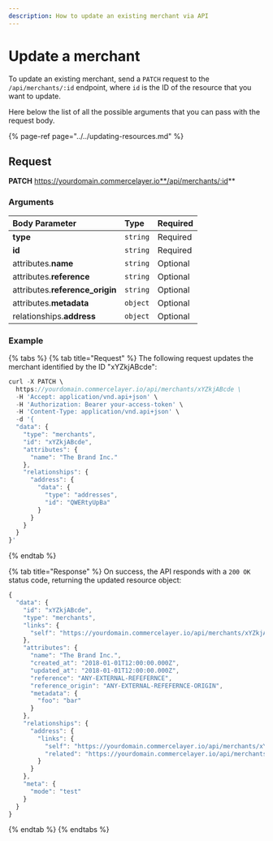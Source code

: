 ```yaml
---
description: How to update an existing merchant via API
---
```


# Update a merchant

To update an existing merchant, send a `PATCH` request to the `/api/merchants/:id` endpoint, where `id` is the ID of the resource that you want to update.

Here below the list of all the possible arguments that you can pass with the request body.

{% page-ref page="../../updating-resources.md" %}

## Request

**PATCH** https://yourdomain.commercelayer.io**/api/merchants/:id**

### Arguments

| Body Parameter | Type | Required |
| :--- | :--- | :--- |
| **type** | `string` | Required |
| **id** | `string` | Required |
| attributes.**name** | `string` | Optional |
| attributes.**reference** | `string` | Optional |
| attributes.**reference_origin** | `string` | Optional |
| attributes.**metadata** | `object` | Optional |
| relationships.**address** | `object` | Optional |

### Example

{% tabs %}
{% tab title="Request" %}
The following request updates the merchant identified by the ID "xYZkjABcde":

```javascript
curl -X PATCH \
  https://yourdomain.commercelayer.io/api/merchants/xYZkjABcde \
  -H 'Accept: application/vnd.api+json' \
  -H 'Authorization: Bearer your-access-token' \
  -H 'Content-Type: application/vnd.api+json' \
  -d '{
  "data": {
    "type": "merchants",
    "id": "xYZkjABcde",
    "attributes": {
      "name": "The Brand Inc."
    },
    "relationships": {
      "address": {
        "data": {
          "type": "addresses",
          "id": "QWERtyUpBa"
        }
      }
    }
  }
}'
```
{% endtab %}

{% tab title="Response" %}
On success, the API responds with a `200 OK` status code, returning the updated resource object:

```javascript
{
  "data": {
    "id": "xYZkjABcde",
    "type": "merchants",
    "links": {
      "self": "https://yourdomain.commercelayer.io/api/merchants/xYZkjABcde"
    },
    "attributes": {
      "name": "The Brand Inc.",
      "created_at": "2018-01-01T12:00:00.000Z",
      "updated_at": "2018-01-01T12:00:00.000Z",
      "reference": "ANY-EXTERNAL-REFEFERNCE",
      "reference_origin": "ANY-EXTERNAL-REFEFERNCE-ORIGIN",
      "metadata": {
        "foo": "bar"
      }
    },
    "relationships": {
      "address": {
        "links": {
          "self": "https://yourdomain.commercelayer.io/api/merchants/xYZkjABcde/relationships/address",
          "related": "https://yourdomain.commercelayer.io/api/merchants/xYZkjABcde/address"
        }
      }
    },
    "meta": {
      "mode": "test"
    }
  }
}
```
{% endtab %}
{% endtabs %}

